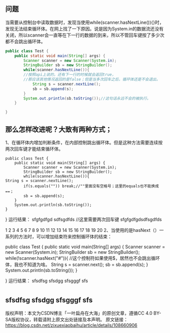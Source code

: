 ## 问题

当需要从控制台中读取数据时，发现当使用while(scanner.hasNextLine()){}时，发现无法结束循环体。在网上找了一下原因。说是因为System.in的数据流还没有关闭，所以scanner会一直等在下一行的数据的到来，所以不管回车键按了多少次都不会跳出循环体。

```java
public class Test {
	public static void main(String[] args) {
		Scanner scanner = new Scanner(System.in);
		StringBuilder sb = new StringBuilder();
		while(scanner.hasNextLine()){   
		//按照api上说的，还有下一行的时候就会返回true，
		//那应该其他情况返回的是false；但是当多次回车之后，循环体还是不会退出。
			String s = scanner.nextLine();
			sb = sb.append(s);
		}
		System.out.println(sb.toString());//这句话永远不会的被执行。
	}

}
```

## 那么怎样改进呢？大致有两种方式；

1、在循环体内增加判断条件，在内部控制跳出循环体。但是这种方法需要连续按两次回车键才能结束循环体。


			
	public class Test {
		public static void main(String[] args) {
			Scanner scanner = new Scanner(System.in);
			StringBuilder sb = new StringBuilder();
			while(scanner.hasNextLine()){
	String s = scanner.nextLine();
			if(s.equals("")) break;//""里面没有空格号；这里的equals也不能换成==；
			sb = sb.append(s);
		}
		System.out.println(sb.toString());
	}

}
运行结果：
sfgfgdfgd
sdfsgdfds
                   //这里需要两次回车键
sfgfgdfgdsdfsgdfds

1
2
3
4
5
6
7
8
9
10
11
12
13
14
15
16
17
18
19
20
2、当使用的是hasNext（）一系列的方法时，可以增加结束符来控制循环体的结束：

public class Test {
	public static void main(String[] args) {
		Scanner scanner = new Scanner(System.in);
		StringBuilder sb = new StringBuilder();
		while(!scanner.hasNext("#")){  //这个控制符如果使用$，居然也不会跳出循环体，我也不知道为啥。
			String s = scanner.next();
			sb = sb.append(s);
			}
		System.out.println(sb.toString());
	}

}
运行结果：
sfsdfsg sfsdgg
sfsgggf sfs
#
sfsdfsg sfsdgg sfsgggf sfs 
---
版权声明：本文为CSDN博主「一叶扁舟在大海」的原创文章，遵循CC 4.0 BY-SA版权协议，转载请附上原文出处链接及本声明。
原文链接：https://blog.csdn.net/zixuexiaobaihu/article/details/108660906